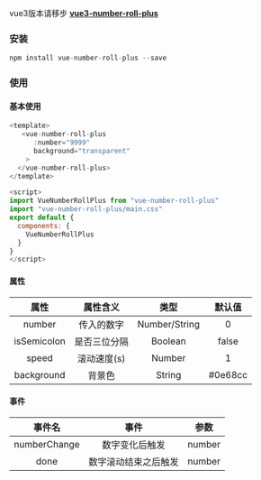 vue3版本请移步 **[vue3-number-roll-plus](https://www.npmjs.com/package/vue3-number-roll-plus)**

### 安装

```js
npm install vue-number-roll-plus --save

```

### 使用

#### 基本使用

```js
<template>
   <vue-number-roll-plus
      :number="9999"
      background="transparent"
    >
  </vue-number-roll-plus>
</template>

<script>
import VueNumberRollPlus from "vue-number-roll-plus"
import "vue-number-roll-plus/main.css"
export default {
  components: {
    VueNumberRollPlus
  }
}
</script>
```

#### 属性

|    属性     |   属性含义   |     类型      | 默认值  |
| :---------: | :----------: | :-----------: | :-----: |
|   number    |  传入的数字  | Number/String |    0    |
| isSemicolon | 是否三位分隔 |    Boolean    |  false   |
|    speed    | 滚动速度(s)  |    Number     |    1    |
| background  |    背景色    |    String     | #0e68cc |

#### 事件

|    事件名    |      事件      |  参数  |
| :----------: | :------------: | :----: |
| numberChange | 数字变化后触发 | number |
| done | 数字滚动结束之后触发 | number |
